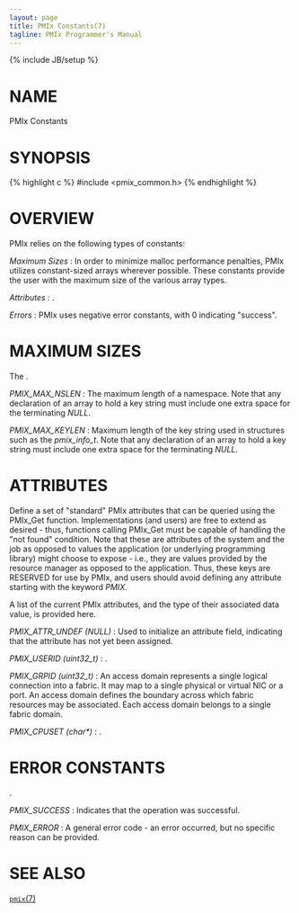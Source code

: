 ```yaml
---
layout: page
title: PMIx Constants(7)
tagline: PMIx Programmer's Manual
---
```

{% include JB/setup %}

# NAME

PMIx Constants

# SYNOPSIS

{% highlight c %}
#include <pmix_common.h>
{% endhighlight %}


# OVERVIEW

PMIx relies on the following types of constants:

*Maximum Sizes*
: In order to minimize malloc performance penalties, PMIx utilizes constant-sized arrays wherever possible. These constants provide the user with the maximum size of the various array types.

*Attributes*
: .

*Errors*
: PMIx uses negative error constants, with 0 indicating "success".

# MAXIMUM SIZES

The .

*PMIX_MAX_NSLEN*
: The maximum length of a namespace. Note that any declaration of an array to hold a key string must include one extra space for the terminating _NULL_.

*PMIX_MAX_KEYLEN*
: Maximum length of the key string used in structures such as the _pmix_info_t_. Note that any declaration of an array to hold a key string must include one extra space for the terminating _NULL_.

# ATTRIBUTES

Define a set of "standard" PMIx attributes that can be queried using the PMIx\_Get function. Implementations (and users) are free to extend as desired - thus, functions calling PMIx\_Get must be capable of handling the "not found" condition. Note that these are attributes of the system and the job as opposed to values the application (or underlying programming library) might choose to expose - i.e., they are values provided by the resource manager as opposed to the application. Thus, these keys are RESERVED for use by PMIx, and users should avoid defining any attribute starting with the keyword _PMIX_.

A list of the current PMIx attributes, and the type of their associated data value, is provided here.

*PMIX_ATTR_UNDEF (NULL)*
: Used to initialize an attribute field, indicating that the attribute has not yet been assigned.

*PMIX_USERID (uint32_t)*
: .

*PMIX_GRPID (uint32_t)*
: An access domain represents a single logical connection into a
  fabric.  It may map to a single physical or virtual NIC or a port.
  An access domain defines the boundary across which fabric resources
  may be associated.  Each access domain belongs to a single fabric
  domain.

*PMIX_CPUSET (char\*)*
: .


# ERROR CONSTANTS

.

*PMIX_SUCCESS*
: Indicates that the operation was successful.

*PMIX_ERROR*
: A general error code - an error occurred, but no specific reason can be provided.


# SEE ALSO

[`pmix`(7)](pmix.7.html)
